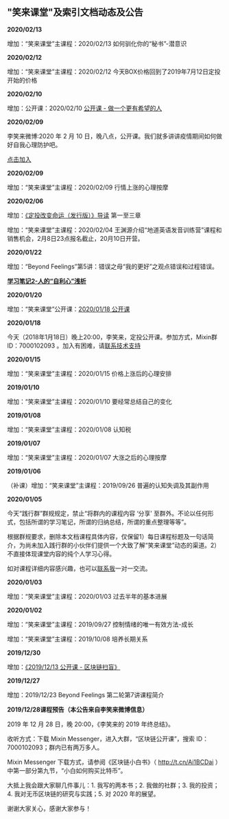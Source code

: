 ## "笑来课堂"及索引文档动态及公告

**2020/02/13**

增加：“笑来课堂”主课程：2020/02/13 如何驯化你的“秘书”-潜意识

**2020/02/12**

增加：“笑来课堂”主课程：2020/02/12 今天BOX价格回到了2019年7月12日定投开始的价格

**2020/02/10**

增加：公开课：2020/02/10 [公开课 - 做一个更有希望的人](/xiaolai-main-course-public/20200210-public-course-hope.md) 

**2020/02/09**

李笑来微博:2020 年 2 月 10 日，晚八点，公开课。我们就多讲讲疫情期间如何做好自我心理防护吧。

[点击加入](https://m.weibo.cn/6492252179/4470109931976453)

**2020/02/09**

增加：“笑来课堂”主课程：2020/02/09 行情上涨的心理按摩

**2020/02/06**

增加：[《定投改变命运（发行版）》导读](/xiaolai-main-course-public/understanding_of_onregularinvesting_publish_version.md) 第一至三章

增加：“笑来课堂”主课程：2020/02/04 王渊源介绍“地道英语发音训练营”课程和销售机会，2月8日23点报名截止，20月10日开营。

**2020/01/22**

增加：“Beyond Feelings”第5讲：错误之母“我的更好”之观点错误和过程错误。

[**学习笔记2-人的“自利心”浅析**](/beyond-feelings/20200130-self-interested.md) 


**2020/01/20**

增加：“笑来课堂”公开课：[2020/01/18 公开课](/xiaolai-main-course-public/20200118-public-course-20200118.md)

**2020/01/18**

今天（2018年1月18日）晚上20:00，李笑来，定投公开课。参加方式，Mixin群ID：7000102093 。加入有困难，请[联系技术支持](/contact-info.md)

**2020/01/15**

增加：“笑来课堂”主课程：2020/01/15 价格上涨后的心理安排

**2019/01/10**

增加：“笑来课堂”主课程：2020/01/10 要经常总结自己的变化

**2019/01/08**

增加：“笑来课堂”主课程：2020/01/08 认知税

**2019/01/07**

增加：“笑来课堂”主课程：2020/01/07 大涨之后的心理按摩

**2019/01/06**

（补课）增加：“笑来课堂”主课程：2019/09/26 普遍的认知失调及其副作用

**2020/01/05**

今天“践行群”群规规定，禁止“将群内的课程内容 ‘分享’ 至群外。不论以任何形式，包括所谓的学习笔记，所谓的归纳总结，所谓的重点整理等等”。

根据群规要求，删除本文档课程具体内容，仅保留1）每日课程标题及一句话简介，为尚未加入践行群的小伙伴们提供一个大致了解“笑来课堂”动态的渠道。2）不直接体现课堂内容的纯个人学习心得。

如对课程详细内容感兴趣，也可以[联系我](contact-info.md)一对一交流。

**2020/01/03**

增加：“笑来课堂”主课程：2020/01/03 过去半年的基本进展

**2020/01/02**

增加：“笑来课堂”主课程：2019/09/27 控制情绪的唯一有效方法-成长

增加：“笑来课堂”主课程：2019/10/08 培养长期关系

**2019/12/30**

增加：[《2019/12/13 公开课 - 区块链扫盲》](xiaolai-main-course-public/20191213-public-course-blockchain-abc.md)

**2019/12/27**

增加：2019/12/23 Beyond Feelings 第二轮第7讲课程简介

**2019/12/28课程预告（本公告来自李笑来微博信息）**

2019 年 12 月 28 日，晚 20:00，《李笑来的 2019 年终总结》。 

收听方式：下载 Mixin Messenger，进入大群，“区块链公开课”，搜索 ID：7000102093；群内已有两万多人。 

Mixin Messenger 下载方式，请参阅《区块链小白书》（ http://t.cn/Ai1BCDai ）中第一部分第九节，“小白如何购买比特币”。 

大抵上我会跟大家聊几件事儿：1. 我写的两本书；2. 我做的社群；3. 我的投资；4. 我对无币区块链的研究与实践；5. 对 2020 年的展望。 

谢谢大家关心，感谢大家参与！
